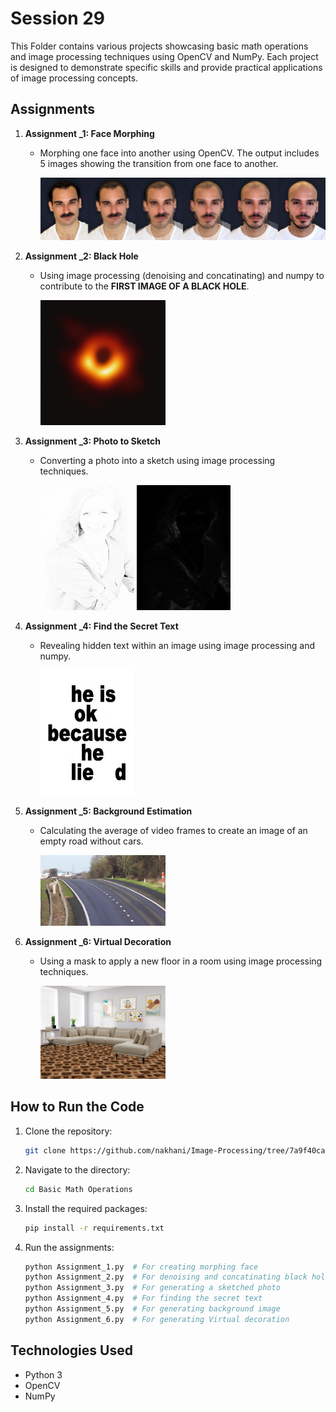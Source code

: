 # Session 29

This Folder contains various projects showcasing basic math operations and image processing techniques using OpenCV and NumPy. Each project is designed to demonstrate specific skills and provide practical applications of image processing concepts.

## Assignments

1. **Assignment _1: Face Morphing**
   - Morphing one face into another using OpenCV. The output includes 5 images showing the transition from one face to another.

     <img src="outputs/Morphing.jpg" >

2. **Assignment _2: Black Hole**
   - Using image processing (denoising and concatinating) and numpy to contribute to the **FIRST IMAGE OF A BLACK HOLE**.

     <img src="outputs/black_hole.jpg" width = "200">

3. **Assignment _3: Photo to Sketch**
   - Converting a photo into a sketch using image processing techniques.

     <img src="outputs/sketch1.jpg" width = "150" height= "200">
     <img src="outputs/sketch2.jpg" width = "150" height= "200">

4. **Assignment _4: Find the Secret Text**
   - Revealing hidden text within an image using image processing and numpy.

     <img src="outputs/text2.jpg" width = "150" height= "200">

5. **Assignment _5: Background Estimation**
   - Calculating the average of video frames to create an image of an empty road without cars.

     <img src="outputs/roads.jpg" width = "200">

6. **Assignment _6: Virtual Decoration**
   - Using a mask to apply a new floor in a room using image processing techniques.

     <img src="outputs/home.jpg" width = "200">

     

## How to Run the Code
1. Clone the repository:
   ```sh
   git clone https://github.com/nakhani/Image-Processing/tree/7a9f40ca811164d08bcc370afc3ba122be1b8c43/Basic%20Math%20Operations
   ```

2. Navigate to the directory:
   ```sh
   cd Basic Math Operations
   ```

3. Install the required packages:
   ```sh
   pip install -r requirements.txt
   ```

4. Run the assignments:
   ```sh
   python Assignment_1.py  # For creating morphing face
   python Assignment_2.py  # For denoising and concatinating black hole images
   python Assignment_3.py  # For generating a sketched photo
   python Assignment_4.py  # For finding the secret text
   python Assignment_5.py  # For generating background image
   python Assignment_6.py  # For generating Virtual decoration
   
   ```

## Technologies Used
- Python 3
- OpenCV
- NumPy
